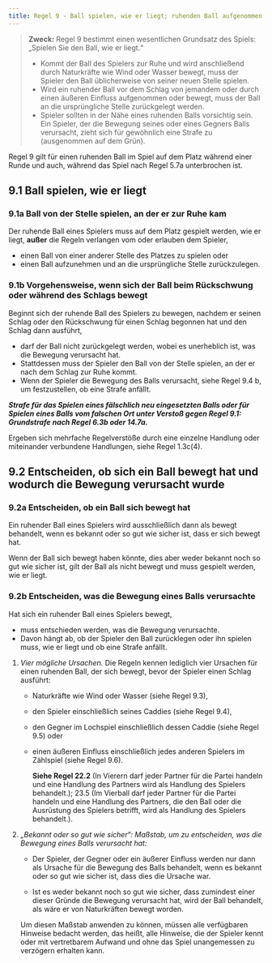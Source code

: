 ```yaml
---
title: Regel 9 - Ball spielen, wie er liegt; ruhenden Ball aufgenommen oder bewegt
---
```


> **Zweck:**
> Regel 9 bestimmt einen wesentlichen Grundsatz des Spiels: „Spielen Sie den Ball, wie er liegt.“
>
> - Kommt der Ball des Spielers zur Ruhe und wird anschließend durch Naturkräfte wie Wind oder Wasser bewegt, muss der Spieler den Ball üblicherweise von seiner neuen Stelle spielen.
> - Wird ein ruhender Ball vor dem Schlag von jemandem oder durch einen äußeren Einfluss aufgenommen oder bewegt, muss der Ball an die ursprüngliche Stelle zurückgelegt werden.
> - Spieler sollten in der Nähe eines ruhenden Balls vorsichtig sein. Ein Spieler, der die Bewegung seines oder eines Gegners Balls verursacht, zieht sich für gewöhnlich eine Strafe zu (ausgenommen auf dem Grün).

Regel 9 gilt für einen ruhenden Ball im Spiel auf dem Platz während einer Runde und
auch, während das Spiel nach Regel 5.7a unterbrochen ist.

## 9.1 Ball spielen, wie er liegt

### 9.1a Ball von der Stelle spielen, an der er zur Ruhe kam

Der ruhende Ball eines Spielers muss auf dem Platz gespielt werden, wie er liegt, **außer** die Regeln verlangen vom oder erlauben dem Spieler,

- einen Ball von einer anderer Stelle des Platzes zu spielen oder
- einen Ball aufzunehmen und an die ursprüngliche Stelle zurückzulegen.

### 9.1b Vorgehensweise, wenn sich der Ball beim Rückschwung oder während des Schlags bewegt

Beginnt sich der ruhende Ball des Spielers zu bewegen, nachdem er seinen Schlag oder den Rückschwung für einen Schlag begonnen hat und den Schlag dann ausführt,

- darf der Ball nicht zurückgelegt werden, wobei es unerheblich ist, was die Bewegung verursacht hat.
- Stattdessen muss der Spieler den Ball von der Stelle spielen, an der er nach dem Schlag zur Ruhe kommt.
- Wenn der Spieler die Bewegung des Balls verursacht, siehe Regel 9.4 b, um festzustellen, ob eine Strafe anfällt.

**_Strafe für das Spielen eines fälschlich neu eingesetzten Balls oder für Spielen eines Balls vom falschen Ort unter Verstoß gegen Regel 9.1: Grundstrafe nach Regel 6.3b oder 14.7a._**

Ergeben sich mehrfache Regelverstöße durch eine einzelne Handlung oder miteinander verbundene Handlungen, siehe Regel 1.3c(4).

## 9.2 Entscheiden, ob sich ein Ball bewegt hat und wodurch die Bewegung verursacht wurde

### 9.2a Entscheiden, ob ein Ball sich bewegt hat

Ein ruhender Ball eines Spielers wird ausschließlich dann als bewegt behandelt, wenn es bekannt oder so gut wie sicher ist, dass er sich bewegt hat.

Wenn der Ball sich bewegt haben könnte, dies aber weder bekannt noch so gut wie sicher ist, gilt der Ball als nicht bewegt und muss gespielt werden, wie er liegt.

### 9.2b Entscheiden, was die Bewegung eines Balls verursachte

Hat sich ein ruhender Ball eines Spielers bewegt,

- muss entschieden werden, was die Bewegung verursachte.
- Davon hängt ab, ob der Spieler den Ball zurücklegen oder ihn spielen muss, wie er liegt und ob eine Strafe anfällt.

1. _Vier mögliche Ursachen._ Die Regeln kennen lediglich vier Ursachen für einen ruhenden Ball, der sich bewegt, bevor der Spieler einen Schlag ausführt:

   - Naturkräfte wie Wind oder Wasser (siehe Regel 9.3),
   - den Spieler einschließlich seines Caddies (siehe Regel 9.4),
   - den Gegner im Lochspiel einschließlich dessen Caddie (siehe Regel 9.5) oder
   - einen äußeren Einfluss einschließlich jedes anderen Spielers im Zählspiel (siehe Regel 9.6).

     **Siehe Regel 22.2** (In Vierern darf jeder Partner für die Partei handeln und eine Handlung des Partners wird als Handlung des Spielers behandelt.); 23.5 (Im Vierball darf jeder Partner für die Partei handeln und eine Handlung des Partners, die den Ball oder die Ausrüstung des Spielers betrifft, wird als Handlung des Spielers behandelt.).

2. _„Bekannt oder so gut wie sicher“: Maßstab, um zu entscheiden, was die Bewegung eines Balls verursacht hat:_

   - Der Spieler, der Gegner oder ein äußerer Einfluss werden nur dann als Ursache für die Bewegung des Balls behandelt, wenn es bekannt oder so gut wie sicher ist, dass dies die Ursache war.

   - Ist es weder bekannt noch so gut wie sicher, dass zumindest einer dieser Gründe die Bewegung verursacht hat, wird der Ball behandelt, als wäre er von Naturkräften bewegt worden.

   Um diesen Maßstab anwenden zu können, müssen alle verfügbaren Hinweise bedacht werden, das heißt, alle Hinweise, die der Spieler kennt oder mit vertretbarem Aufwand und ohne das Spiel unangemessen zu verzögern erhalten kann.
